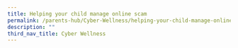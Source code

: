 ```yaml
---
title: Helping your child manage online scam
permalink: /parents-hub/Cyber-Wellness/helping-your-child-manage-online-scam
description: ""
third_nav_title: Cyber Wellness
---
```

